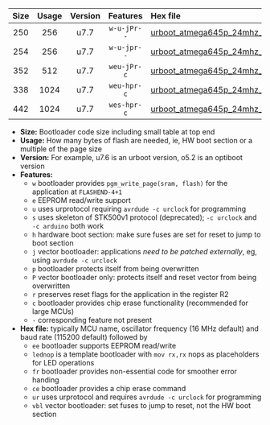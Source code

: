 |Size|Usage|Version|Features|Hex file|
|:-:|:-:|:-:|:-:|:--|
|250|256|u7.7|`w-u-jPr--`|[urboot_atmega645p_24mhz_230400bps_lednop_ur_vbl.hex](https://raw.githubusercontent.com/stefanrueger/urboot.hex/main/mcus/atmega645p/fcpu_24mhz/230400_bps/urboot_atmega645p_24mhz_230400bps_lednop_ur_vbl.hex)|
|254|256|u7.7|`w-u-jpr--`|[urboot_atmega645p_24mhz_230400bps_lednop_fr_ur_vbl.hex](https://raw.githubusercontent.com/stefanrueger/urboot.hex/main/mcus/atmega645p/fcpu_24mhz/230400_bps/urboot_atmega645p_24mhz_230400bps_lednop_fr_ur_vbl.hex)|
|352|512|u7.7|`weu-jPr-c`|[urboot_atmega645p_24mhz_230400bps_ee_lednop_fr_ce_ur_vbl.hex](https://raw.githubusercontent.com/stefanrueger/urboot.hex/main/mcus/atmega645p/fcpu_24mhz/230400_bps/urboot_atmega645p_24mhz_230400bps_ee_lednop_fr_ce_ur_vbl.hex)|
|338|1024|u7.7|`weu-hpr-c`|[urboot_atmega645p_24mhz_230400bps_ee_lednop_fr_ce_ur.hex](https://raw.githubusercontent.com/stefanrueger/urboot.hex/main/mcus/atmega645p/fcpu_24mhz/230400_bps/urboot_atmega645p_24mhz_230400bps_ee_lednop_fr_ce_ur.hex)|
|442|1024|u7.7|`wes-hpr-c`|[urboot_atmega645p_24mhz_230400bps_ee_lednop_fr_ce.hex](https://raw.githubusercontent.com/stefanrueger/urboot.hex/main/mcus/atmega645p/fcpu_24mhz/230400_bps/urboot_atmega645p_24mhz_230400bps_ee_lednop_fr_ce.hex)|

- **Size:** Bootloader code size including small table at top end
- **Usage:** How many bytes of flash are needed, ie, HW boot section or a multiple of the page size
- **Version:** For example, u7.6 is an urboot version, o5.2 is an optiboot version
- **Features:**
  + `w` bootloader provides `pgm_write_page(sram, flash)` for the application at `FLASHEND-4+1`
  + `e` EEPROM read/write support
  + `u` uses urprotocol requiring `avrdude -c urclock` for programming
  + `s` uses skeleton of STK500v1 protocol (deprecated); `-c urclock` and `-c arduino` both work
  + `h` hardware boot section: make sure fuses are set for reset to jump to boot section
  + `j` vector bootloader: applications *need to be patched externally*, eg, using `avrdude -c urclock`
  + `p` bootloader protects itself from being overwritten
  + `P` vector bootloader only: protects itself and reset vector from being overwritten
  + `r` preserves reset flags for the application in the register R2
  + `c` bootloader provides chip erase functionality (recommended for large MCUs)
  + `-` corresponding feature not present
- **Hex file:** typically MCU name, oscillator frequency (16 MHz default) and baud rate (115200 default) followed by
  + `ee` bootloader supports EEPROM read/write
  + `lednop` is a template bootloader with `mov rx,rx` nops as placeholders for LED operations
  + `fr` bootloader provides non-essential code for smoother error handing
  + `ce` bootloader provides a chip erase command
  + `ur` uses urprotocol and requires `avrdude -c urclock` for programming
  + `vbl` vector bootloader: set fuses to jump to reset, not the HW boot section
